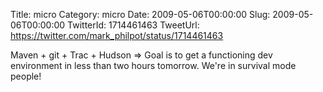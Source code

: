 Title: micro
Category: micro
Date: 2009-05-06T00:00:00
Slug: 2009-05-06T00:00:00
TwitterId: 1714461463
TweetUrl: https://twitter.com/mark_philpot/status/1714461463

Maven + git + Trac + Hudson =&gt; Goal is to get a functioning dev environment in less than two hours tomorrow.  We're in survival mode people!